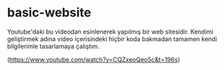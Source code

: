 # basic-website

Youtube'daki bu videodan esinlenerek yapılmış bir web sitesidir.
Kendimi geliştirmek adına video içerisindeki hiçbir koda bakmadan 
tamamen kendi bilgilerimle tasarlamaya çalıştım.

(https://www.youtube.com/watch?v=CQZxeoQeo5c&t=196s)
